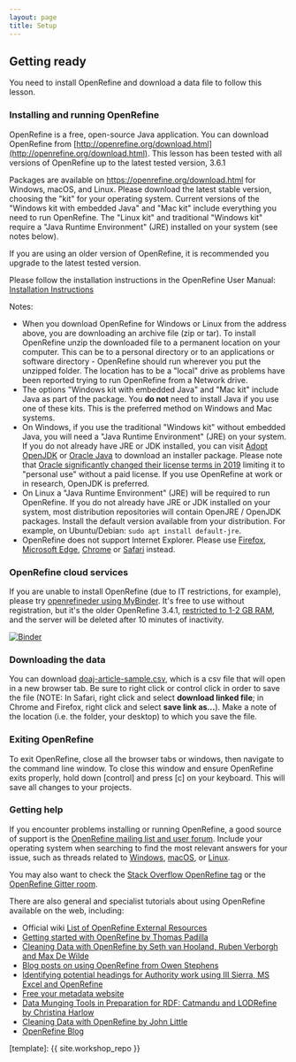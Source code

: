 ```yaml
---
layout: page
title: Setup
---
```


## Getting ready

You need to install OpenRefine and download a data file to follow this lesson.

### Installing and running OpenRefine

OpenRefine is a free, open-source Java application. You can download OpenRefine from 
[http://openrefine.org/download.html](http://openrefine.org/download.html). 
This lesson has been tested with all versions of OpenRefine up to the latest tested version, 3.6.1

Packages are available on <https://openrefine.org/download.html> for Windows, macOS, and Linux.
Please download the latest stable version, choosing the "kit" for your operating system.
Current versions of the "Windows kit with embedded Java" and "Mac kit" include everything you need to run OpenRefine.
The "Linux kit" and traditional "Windows kit" require a "Java Runtime Environment" (JRE) installed on your system (see notes below).

If you are using an older version of OpenRefine, it is recommended you upgrade to the latest tested version. 

Please follow the installation instructions in the OpenRefine User Manual: [Installation Instructions](https://docs.openrefine.org/manual/installing)

Notes:
* When you download OpenRefine for Windows or Linux from the address above, you are downloading an archive file 
(zip or tar). To install OpenRefine unzip the downloaded file to a permanent location on your computer. This can 
be to a personal directory or to an applications or software directory - OpenRefine should run wherever you put the
unzipped folder. The location has to be a "local" drive as problems have been reported trying to run OpenRefine
from a Network drive.
* The options "Windows kit with embedded Java" and "Mac kit" include Java as part of the package. You **do not**
need to install Java if you use one of these kits. This is the preferred method on Windows and Mac systems.
* On Windows, if you use the traditional "Windows kit" without embedded Java, you will need a 
"Java Runtime Environment" (JRE) on your system. If you do not already have JRE or JDK installed, 
you can visit [Adopt OpenJDK](https://adoptopenjdk.net/) or [Oracle Java](https://java.com/en/download/) 
to download an installer package. Please note that
[Oracle significantly changed their license terms in 2019](https://www.oracle.com/java/technologies/javase/jdk-faqs.html) limiting it to "personal use" without a paid license. If you use OpenRefine at work or in research, OpenJDK is preferred.
* On Linux a "Java Runtime Environment" (JRE) will be required to run OpenRefine. If you do not already have 
JRE or JDK installed on your system, most distribution repositories will contain OpenJRE / OpenJDK packages. 
Install the default version available from your distribution. For example, on Ubuntu/Debian: 
`sudo apt install default-jre`.
* OpenRefine does not support Internet Explorer. Please use [Firefox](https://www.mozilla.org/firefox/new/),
[Microsoft Edge](https://www.microsoft.com/edge),
[Chrome](https://www.google.com/chrome/) or [Safari](https://www.apple.com/safari/) instead.

### OpenRefine cloud services

If you are unable to install OpenRefine (due to IT restrictions, for example), please try
[openrefineder using MyBinder](https://github.com/betatim/openrefineder/).
It's free to use without registration, but it's the older OpenRefine 3.4.1,
[restricted to 1-2 GB RAM](https://mybinder.readthedocs.io/en/latest/faq.html#how-much-memory-am-i-given-when-using-binder),
and the server will be deleted after 10 minutes of inactivity.

[![Binder](https://mybinder.org/badge.svg)](https://mybinder.org/v2/gh/betatim/openrefineder/6ba108b?urlpath=%2Fopenrefine)

### Downloading the data

You can download [doaj-article-sample.csv](https://github.com/LibraryCarpentry/lc-open-refine/raw/gh-pages/data/doaj-article-sample.csv), which is a csv file that will open in a new browser tab. Be sure to right click or control click in order to save the file (NOTE: In Safari, right click and select **download linked file**; in Chrome and Firefox, right click and select **save link as...**). Make a note of the location (i.e. the folder, your desktop) to which you save the file.

### Exiting OpenRefine

To exit OpenRefine, close all the browser tabs or windows, then navigate to the command line window. To close this window and ensure OpenRefine exits properly, hold down [control] and press [c] on your keyboard. This will save all changes to your projects.

### Getting help

If you encounter problems installing or running OpenRefine, a good source of support is the [OpenRefine mailing list and user forum](https://groups.google.com/g/openrefine).
Include your operating system when searching to find the most relevant answers for your issue, such as threads related to [Windows](https://groups.google.com/g/openrefine/search?q=windows), [macOS](https://groups.google.com/g/openrefine/search?q=macOS), or [Linux](https://groups.google.com/g/openrefine/search?q=linux).

You may also want to check the [Stack Overflow OpenRefine tag](https://stackoverflow.com/questions/tagged/openrefine) or the [OpenRefine Gitter room](https://gitter.im/OpenRefine/OpenRefine).

There are also general and specialist tutorials about using OpenRefine available on the web, including:

* Official wiki [List of OpenRefine External Resources](https://github.com/OpenRefine/OpenRefine/wiki/External-Resources)
* [Getting started with OpenRefine by Thomas Padilla](http://thomaspadilla.org/dataprep/)
* [Cleaning Data with OpenRefine by Seth van Hooland, Ruben Verborgh and Max De Wilde](http://programminghistorian.org/lessons/cleaning-data-with-openrefine)
* [Blog posts on using OpenRefine from Owen Stephens](http://www.meanboyfriend.com/overdue_ideas/tag/openrefine/?orderby=date&order=ASC)
* [Identifying potential headings for Authority work using III Sierra, MS Excel and OpenRefine](http://epublications.marquette.edu/lib_fac/81/)
* [Free your metadata website](http://freeyourmetadata.org)
* [Data Munging Tools in Preparation for RDF: Catmandu and LODRefine by Christina Harlow](http://journal.code4lib.org/articles/11013)
* [Cleaning Data with OpenRefine by John Little](https://libjohn.github.io/openrefine/)
* [OpenRefine Blog](https://openrefine.org/category/blog.html)

[template]: {{ site.workshop_repo }}
